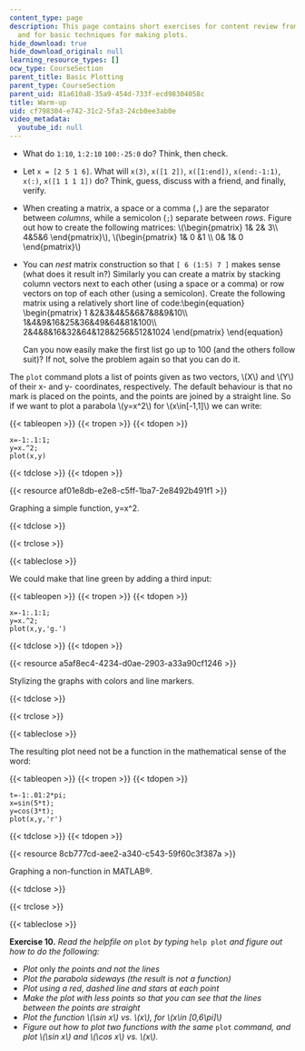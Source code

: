 ```yaml
---
content_type: page
description: This page contains short exercises for content review from the past lectures
  and for basic techniques for making plots.
hide_download: true
hide_download_original: null
learning_resource_types: []
ocw_type: CourseSection
parent_title: Basic Plotting
parent_type: CourseSection
parent_uid: 81a610a8-35a9-454d-733f-ecd98304058c
title: Warm-up
uid: cf798304-e742-31c2-5fa3-24cb0ee3ab0e
video_metadata:
  youtube_id: null
---
```


*   What do `1:10`, `1:2:10` `100:-25:0` do? Think, then check.
*   Let `x = [2 5 1 6]`. What will `x(3)`, `x([1 2])`, `x([1:end])`, `x(end:-1:1)`, `x(:)`, `x([1 1 1 1])` do? Think, guess, discuss with a friend, and finally, verify.
*   When creating a matrix, a space or a comma (`,`) are the separator between _columns_, while a semicolon (`;`) separate between _rows_. Figure out how to create the following matrices: \\(\\begin{pmatrix} 1& 2& 3\\\\ 4&5&6 \\end{pmatrix}\\), \\(\\begin{pmatrix} 1& 0 &1 \\\\ 0& 1& 0 \\end{pmatrix}\\)
*   You can _nest_ matrix construction so that `[ 6 (1:5) 7 ]` makes sense (what does it result in?) Similarly you can create a matrix by stacking column vectors next to each other (using a space or a comma) or row vectors on top of each other (using a semicolon). Create the following matrix using a relatively short line of code:\\begin{equation} \\begin{pmatrix} 1 &2&3&4&5&6&7&8&9&10\\\\ 1&4&9&16&25&36&49&64&81&100\\\\ 2&4&8&16&32&64&128&256&512&1024 \\end{pmatrix} \\end{equation}
    
    Can you now easily make the first list go up to 100 (and the others follow suit)? If not, solve the problem again so that you can do it.
    

The `plot` command plots a list of points given as two vectors, \\(X\\) and \\(Y\\) of their x- and y- coordinates, respectively. The default behaviour is that no mark is placed on the points, and the points are joined by a straight line. So if we want to plot a parabola \\(y=x^2\\) for \\(x\\in\[-1,1\]\\) we can write:

{{< tableopen >}}
{{< tropen >}}
{{< tdopen >}}


```
x=-1:.1:1;
y=x.^2;
plot(x,y)
```


{{< tdclose >}}
{{< tdopen >}}


{{< resource af01e8db-e2e8-c5ff-1ba7-2e8492b491f1 >}}

Graphing a simple function, y=x^2.


{{< tdclose >}}

{{< trclose >}}

{{< tableclose >}}

We could make that line green by adding a third input:

{{< tableopen >}}
{{< tropen >}}
{{< tdopen >}}


```
x=-1:.1:1;
y=x.^2;
plot(x,y,'g.')
```


{{< tdclose >}}
{{< tdopen >}}


{{< resource a5af8ec4-4234-d0ae-2903-a33a90cf1246 >}}

Stylizing the graphs with colors and line markers.


{{< tdclose >}}

{{< trclose >}}

{{< tableclose >}}

The resulting plot need not be a function in the mathematical sense of the word:

{{< tableopen >}}
{{< tropen >}}
{{< tdopen >}}


```
t=-1:.01:2*pi;
x=sin(5*t);
y=cos(3*t);
plot(x,y,'r')
```


{{< tdclose >}}
{{< tdopen >}}


{{< resource 8cb777cd-aee2-a340-c543-59f60c3f387a >}}

Graphing a non-function in MATLAB®.


{{< tdclose >}}

{{< trclose >}}

{{< tableclose >}}

**Exercise 10.** _Read the helpfile on_ `plot` _by typing_ `help plot` _and figure out how to do the following:_

*   _Plot_ only _the points and not the lines_
*   _Plot the parabola sideways (the result is not a function)_
*   _Plot using a red, dashed line and stars at each point_
*   _Make the plot with less points so that you can see that the lines between the points are straight_
*   _Plot the function \\(\\sin x\\) vs. \\(x\\), for \\(x\\in \[0,6\\pi\]\\)_
*   _Figure out how to plot two functions with the same_ `plot` _command, and plot \\(\\sin x\\) and \\(\\cos x\\) vs. \\(x\\)._